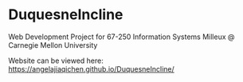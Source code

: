 # DuquesneIncline
Web Development Project for 67-250 Information Systems Milleux @ Carnegie Mellon University

Website can be viewed here: https://angelajiaqichen.github.io/DuquesneIncline/

